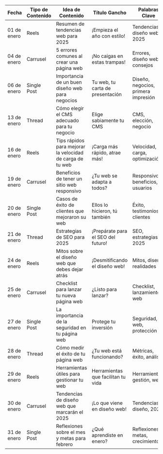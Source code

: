 | Fecha       | Tipo de Contenido | Idea de Contenido                                         | Título Gancho                      | Palabras Clave                      |
| ----------- | ----------------- | --------------------------------------------------------- | ---------------------------------- | ----------------------------------- |
| 01 de enero | Reels             | Resumen de tendencias web para 2025                       | ¡Empieza el año con estilo!        | Tendencias, diseño web, 2025        |
| 04 de enero | Carrusel          | 5 errores comunes al crear una página web                 | ¡No caigas en estas trampas!       | Errores, diseño web, consejos       |
| 06 de enero | Single Post       | Importancia de un buen diseño web para negocios           | Tu web, tu carta de presentación   | Diseño, negocios, primera impresión |
| 13 de enero | Thread            | Cómo elegir el CMS adecuado para tu negocio               | Elige sabiamente tu CMS            | CMS, elección, negocio              |
| 16 de enero | Reels             | Tips rápidos para mejorar la velocidad de carga de tu web | ¡Carga más rápido, atrae más!      | Velocidad, carga, optimización      |
| 19 de enero | Carrusel          | Beneficios de tener un sitio web responsivo               | ¿Tu web se adapta a todos?         | Responsivo, beneficios, usuarios    |
| 20 de enero | Single Post       | Casos de éxito de clientes que mejoraron su web           | Ellos lo hicieron, tú también      | Éxito, testimonios, clientes        |
| 21 de enero | Thread            | Estrategias de SEO para 2025                              | ¡Prepárate para el SEO del futuro! | SEO, estrategias, 2025              |
| 24 de enero | Reels             | Mitos sobre el diseño web que debes dejar atrás           | ¡Desmitificando el diseño web!     | Mitos, diseño, realidades           |
| 25 de enero | Carrusel          | Checklist para lanzar tu nueva página web                 | ¿Listo para lanzar?                | Checklist, lanzamiento, web         |
| 27 de enero | Single Post       | La importancia de la seguridad en tu página web           | Protege tu inversión               | Seguridad, web, protección          |
| 28 de enero | Thread            | Cómo medir el éxito de tu página web                      | ¿Tu web está funcionando?          | Métricas, éxito, análisis           |
| 29 de enero | Reels             | Herramientas útiles para gestionar tu web                 | Herramientas que facilitan tu vida | Herramientas, gestión, web          |
| 30 de enero | Carrusel          | Tendencias de diseño web que marcarán el 2025             | ¡Lo que viene en diseño web!       | Tendencias, diseño, 2025            |
| 31 de enero | Single Post       | Reflexiones sobre el mes y metas para febrero             | ¿Qué aprendiste en enero?          | Reflexiones, metas, crecimiento     |